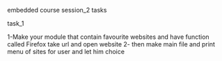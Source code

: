 embedded course session_2 tasks

task_1

1-Make your module that contain favourite websites and have function 
called Firefox take url and open website 
2- then make main file and print menu of sites for user and let him choice



